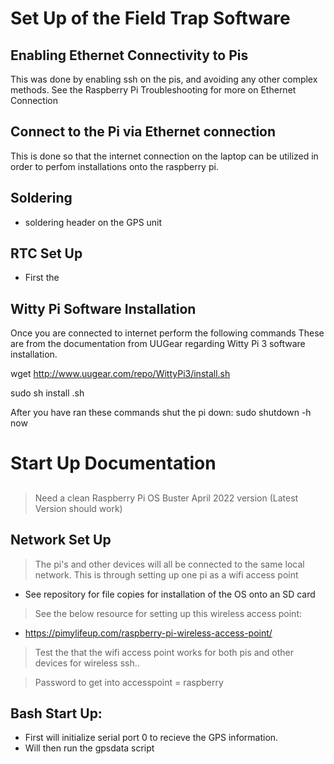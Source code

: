 # Set Up of the Field Trap Software

## Enabling Ethernet Connectivity to Pis 
This was done by enabling ssh on the pis, and avoiding any other complex
methods. See the Raspberry Pi Troubleshooting for more on Ethernet Connection

## Connect to the Pi via Ethernet connection
This is done so that the internet connection on the laptop can be utilized in order to perfom installations onto the raspberry pi.

## Soldering
* soldering header on the GPS unit

## RTC Set Up
* First the 

## Witty Pi Software Installation
Once you are connected to internet perform the following commands
These are from the documentation from UUGear regarding Witty Pi 3 software installation.

wget http://www.uugear.com/repo/WittyPi3/install.sh

sudo sh install .sh

After you have ran these commands shut the pi down:
sudo shutdown -h now



# Start Up Documentation 

##
> Need a clean Raspberry Pi OS Buster April 2022 version (Latest Version should work)

> 


## Network Set Up

> The pi's and other devices will all be connected to the same local network. This is through setting up one pi as a wifi access point



* See repository for file copies for installation of the OS onto an SD card 

> See the below resource for setting up this wireless access point: 
* https://pimylifeup.com/raspberry-pi-wireless-access-point/

> Test the that the wifi access point works for both pis and other devices for wireless ssh..

> Password to get into accesspoint = raspberry

## Bash Start Up:
* First will initialize serial port 0 to recieve the GPS information. 
* Will then run the gpsdata script
